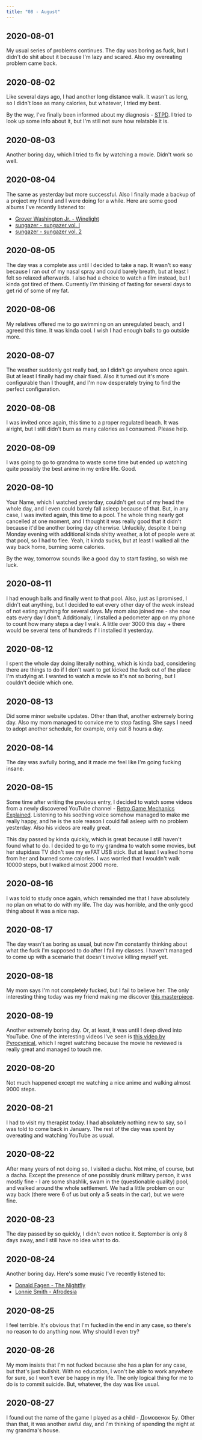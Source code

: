 ```yaml
---
title: "08 - August"
---
```


## 2020-08-01

My usual series of problems continues. The day was boring as fuck, but
I didn't do shit about it because I'm lazy and scared. Also my
overeating problem came back.

## 2020-08-02

Like several days ago, I had another long distance walk. It wasn't as
long, so I didn't lose as many calories, but whatever, I tried my
best.

By the way, I've finally been informed about my diagnosis - [STPD]. I
tried to look up some info about it, but I'm still not sure how
relatable it is.

[STPD]: https://en.wikipedia.org/wiki/Schizotypal_personality_disorder

## 2020-08-03

Another boring day, which I tried to fix by watching a movie. Didn't
work so well.

## 2020-08-04

The same as yesterday but more successful. Also I finally made a
backup of a project my friend and I were doing for a while. Here are
some good albums I've recently listened to:

* [Grover Washington Jr. - Winelight](https://www.youtube.com/playlist?list=OLAK5uy_ls32JrfpXuFS3NfcIDOaIkNq480SPF0is)
* [sungazer - sungazer vol. I](https://sungazermusic.bandcamp.com/album/sungazer-vol-i)
* [sungazer - sungazer vol. 2](https://sungazermusic.bandcamp.com/album/sungazer-vol-2)

## 2020-08-05

The day was a complete ass until I decided to take a nap. It wasn't so
easy because I ran out of my nasal spray and could barely breath, but
at least I felt so relaxed afterwards. I also had a choice to watch a
film instead, but I kinda got tired of them. Currently I'm thinking
of fasting for several days to get rid of some of my fat.

## 2020-08-06

My relatives offered me to go swimming on an unregulated beach, and I
agreed this time. It was kinda cool. I wish I had enough balls to go
outside more.

## 2020-08-07

The weather suddenly got really bad, so I didn't go anywhere once
again. But at least I finally had my chair fixed. Also it turned out
it's more configurable than I thought, and I'm now desperately trying
to find the perfect configuration.

## 2020-08-08

I was invited once again, this time to a proper regulated beach. It
was alright, but I still didn't burn as many calories as I consumed.
Please help.

## 2020-08-09

I was going to go to grandma to waste some time but ended up watching
quite possibly the best anime in my entire life. Good.

## 2020-08-10

Your Name, which I watched yesterday, couldn't get out of my head the
whole day, and I even could barely fall asleep because of that. But,
in any case, I was invited again, this time to a pool. The whole thing
nearly got cancelled at one moment, and I thought it was really good
that it didn't because it'd be another boring day otherwise.
Unluckily, despite it being Monday evening with additional kinda
shitty weather, a lot of people were at that pool, so I had to flee.
Yeah, it kinda sucks, but at least I walked all the way back home,
burning some calories.

By the way, tomorrow sounds like a good day to start fasting, so wish
me luck.

## 2020-08-11

I had enough balls and finally went to that pool. Also, just as I
promised, I didn't eat anything, but I decided to eat every other day
of the week instead of not eating anything for several days. My mom
also joined me - she now eats every day I don't. Additionaly, I
installed a pedometer app on my phone to count how many steps a day I
walk. A little over 3000 this day + there would be several tens of
hundreds if I installed it yesterday.

## 2020-08-12

I spent the whole day doing literally nothing, which is kinda bad,
considering there are things to do if I don't want to get kicked the
fuck out of the place I'm studying at. I wanted to watch a movie so
it's not so boring, but I couldn't decide which one.

## 2020-08-13

Did some minor website updates. Other than that, another extremely
boring day. Also my mom managed to convice me to stop fasting. She
says I need to adopt another schedule, for example, only eat 8 hours a
day.

## 2020-08-14

The day was awfully boring, and it made me feel like I'm going fucking
insane.

## 2020-08-15

Some time after writing the previous entry, I decided to watch some
videos from a newly discovered YouTube channel - [Retro Game Mechanics
Explained]. Listening to his soothing voice somehow managed to make me
really happy, and he is the sole reason I could fall asleep with no
problem yesterday. Also his videos are really great.

[Retro Game Mechanics Explained]: https://www.youtube.com/channel/UCwRqWnW5ZkVaP_lZF7caZ-g

This day passed by kinda quickly, which is great because I still
haven't found what to do. I decided to go to my grandma to watch some
movies, but her stupidass TV didn't see my exFAT USB stick. But at
least I walked home from her and burned some calories. I was worried
that I wouldn't walk 10000 steps, but I walked almost 2000 more.

## 2020-08-16

I was told to study once again, which remainded me that I have
absolutely no plan on what to do with my life. The day was horrible,
and the only good thing about it was a nice nap.

## 2020-08-17

The day wasn't as boring as usual, but now I'm constantly thinking
about what the fuck I'm supposed to do after I fail my classes. I
haven't managed to come up with a scenario that doesn't involve
killing myself yet.

## 2020-08-18

My mom says I'm not completely fucked, but I fail to believe her. The
only interesting thing today was my friend making me discover [this
masterpiece].

[this masterpiece]: https://www.youtube.com/watch?v=j0lN0w5HVT8 "Welcome To The Cum Zone"

## 2020-08-19

Another extremely boring day. Or, at least, it was until I deep dived
into YouTube. One of the interesting videos I've seen is [this video
by Pyrocynical], which I regret watching because the movie he reviewed
is really great and managed to touch me.

[this video by Pyrocynical]: https://www.youtube.com/watch?v=vXTnsnqvEgE "The best Netflix show you haven't seen"

## 2020-08-20

Not much happened except me watching a nice anime and walking almost
9000 steps.

## 2020-08-21

I had to visit my therapist today. I had absolutely nothing new to
say, so I was told to come back in January. The rest of the day was
spent by overeating and watching YouTube as usual.

## 2020-08-22

After many years of not doing so, I visited a dacha. Not mine, of
course, but a dacha. Except the presence of one possibly drunk
military person, it was mostly fine - I are some shashlik, swam in the
(questionable quality) pool, and walked around the whole settlement.
We had a little problem on our way back (there were 6 of us but only a
5 seats in the car), but we were fine.

## 2020-08-23

The day passed by so quickly, I didn't even notice it. September is
only 8 days away, and I still have no idea what to do.

## 2020-08-24

Another boring day. Here's some music I've recently listened to:

* [Donald Fagen - The Nightfly](https://www.youtube.com/playlist?list=OLAK5uy_kJmuqJb6DRctnv0NEBJNkhfwy8aSqrYA8)
* [Lonnie Smith - Afrodesia](https://www.youtube.com/playlist?list=OLAK5uy_kbSG_LglWNDylLhNSO2Z2qlY-p5z4Bwt0)

## 2020-08-25

I feel terrible. It's obvious that I'm fucked in the end in any case,
so there's no reason to do anything now. Why should I even try?

## 2020-08-26

My mom insists that I'm not fucked because she has a plan for any
case, but that's just bullshit. With no education, I won't be able to
work anywhere for sure, so I won't ever be happy in my life. The only
logical thing for me to do is to commit suicide. But, whatever, the
day was like usual.

## 2020-08-27

I found out the name of the game I played as a child - Домовенок Бу.
Other than that, it was another awful day, and I'm thinking of
spending the night at my grandma's house.
